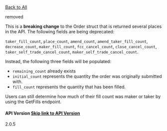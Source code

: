 [Back to All](https://trading-api.readme.io/changelog)

removed

This is a **breaking change** to the Order struct that is returned several places in the API. The following fields are being deprecated:

`taker_fill_count`, `place_count`, `amend_count`, `amend_taker_fill_count`, `decrease_count`, `maker_fill_count`, `fcc_cancel_count`, `close_cancel_count`, `taker_self_trade_cancel_count`, `maker_self_trade_cancel_count`.

Instead, the following three fields will be populated:

- `remaining_count` already exists
- `initial_count` represents the quantity the order was originally submitted with.
- `fill_count` represents the quantity that has been filled.

Users can still determine how much of their fill count was maker or taker by using the GetFills endpoint.

#### API Version   [Skip link to API Version](https://trading-api.readme.io/changelog/breaking-order-struct\#api-version)

2.0.5